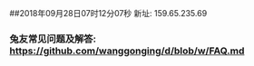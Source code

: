 ##2018年09月28日07时12分07秒 新址: 159.65.235.69
### 兔友常见问题及解答: https://github.com/wanggonging/d/blob/w/FAQ.md
